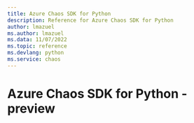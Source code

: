 ```yaml
---
title: Azure Chaos SDK for Python
description: Reference for Azure Chaos SDK for Python
author: lmazuel
ms.author: lmazuel
ms.data: 11/07/2022
ms.topic: reference
ms.devlang: python
ms.service: chaos
---
```

# Azure Chaos SDK for Python - preview


